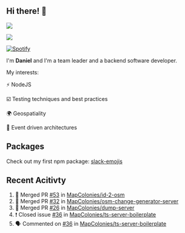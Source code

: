 ## Hi there! 👋
<p>
  <img src="https://i.imgur.com/agb7xe9.png" />
</p>
<p>
  <img src="https://github-readme-stats.vercel.app/api?username=syncush&theme=tokyonight">
</p>

[![Spotify](https://novatorem-rust.vercel.app/api/spotify)](https://open.spotify.com/user/syncush)

I'm **Daniel** and I'm a team leader and a backend software developer.

My interests:

⚡ NodeJS

☑️ Testing techniques and best practices

🌍 Geospatiality

🧠 Event driven architectures

## Packages
Check out my first npm package: [slack-emojis](https://www.npmjs.com/package/slack-emojis)

## Recent Acitivty
<!--START_SECTION:activity-->
1. 🎉 Merged PR [#53](https://github.com/MapColonies/id-2-osm/pull/53) in [MapColonies/id-2-osm](https://github.com/MapColonies/id-2-osm)
2. 🎉 Merged PR [#32](https://github.com/MapColonies/osm-change-generator-server/pull/32) in [MapColonies/osm-change-generator-server](https://github.com/MapColonies/osm-change-generator-server)
3. 🎉 Merged PR [#26](https://github.com/MapColonies/dump-server/pull/26) in [MapColonies/dump-server](https://github.com/MapColonies/dump-server)
4. ❗️ Closed issue [#36](https://github.com/MapColonies/ts-server-boilerplate/issues/36) in [MapColonies/ts-server-boilerplate](https://github.com/MapColonies/ts-server-boilerplate)
5. 🗣 Commented on [#36](https://github.com/MapColonies/ts-server-boilerplate/issues/36) in [MapColonies/ts-server-boilerplate](https://github.com/MapColonies/ts-server-boilerplate)
<!--END_SECTION:activity-->
